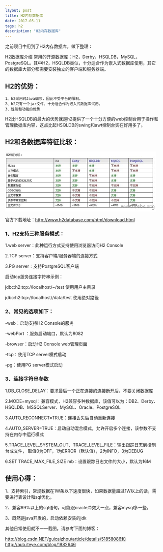 ```yaml
---
layout: post
title: H2内存数据库
date: 2017-05-11
tags: h2 
description: "H2内存数据库"
---
```


之前项目中用到了H2内存数据库，做下整理：

H2数据库介绍
常用的开源数据库：H2，Derby，HSQLDB，MySQL，PostgreSQL。其中H2，HSQLDB类似，十分适合作为嵌入式数据库使用，其它的数据库大部分都需要安装独立的客户端和服务器端。
## H2的优势：
```
1、h2采用纯Java编写，因此不受平台的限制。
2、h2只有一个jar文件，十分适合作为嵌入式数据库试用。
3、性能和功能的优势
```
H2比HSQLDB的最大的优势就是h2提供了一个十分方便的web控制台用于操作和管理数据库内容，这点比起HSQLDB的swing和awt控制台实在好用多了。
## H2和各数据库特征比较：
![](/images/posts/h2/h2.jpg)

官方下载地址：http://www.h2database.com/html/download.html

### 1、H2支持三种服务模式：
1.web server：此种运行方式支持使用浏览器访问H2 Console

2.TCP server：支持客户端/服务器端的连接方式

3.PG server：支持PostgreSQL客户端

启动tcp服务连接字符串示例：

jdbc:h2:tcp://localhost/~/test 使用用户主目录

jdbc:h2:tcp://localhost//data/test 使用绝对路径

### 2、常见的选项如下：

-web：启动支持H2 Console的服务

-webPort <port>：服务启动端口，默认为8082

-browser：启动H2 Console web管理页面

-tcp：使用TCP server模式启动

-pg：使用PG server模式启动

### 3、连接字符串参数

1.DB_CLOSE_DELAY：要求最后一个正在连接的连接断开后，不要关闭数据库

2.MODE=mysql：兼容模式，H2兼容多种数据库，该值可以为：DB2、Derby、HSQLDB、MSSQLServer、MySQL、Oracle、PostgreSQL

3.AUTO_RECONNECT=TRUE：连接丢失后自动重新连接

4.AUTO_SERVER=TRUE：启动自动混合模式，允许开启多个连接，该参数不支持在内存中运行模式

5.TRACE_LEVEL_SYSTEM_OUT、TRACE_LEVEL_FILE：输出跟踪日志到控制台或文件， 取值0为OFF，1为ERROR（默认值），2为INFO，3为DEBUG

6.SET TRACE_MAX_FILE_SIZE mb：设置跟踪日志文件的大小，默认为16M

## 使用心得：

1、支持索引，常规数据在1W条以下速度很快，如果数据量超过1W以上的话，需要进行表设计和sql优化。

2、兼容99%以上的sql语句，可能跟oracle冲突大一点，兼容mysql多一些。

3、既然是java开发的，启动依赖安装的jdk

其他日常使用就不一一截图，请参考下面的博客：

http://blog.csdn.NET/guicaizhou/article/details/51858086和http://aub.iteye.com/blog/1882646